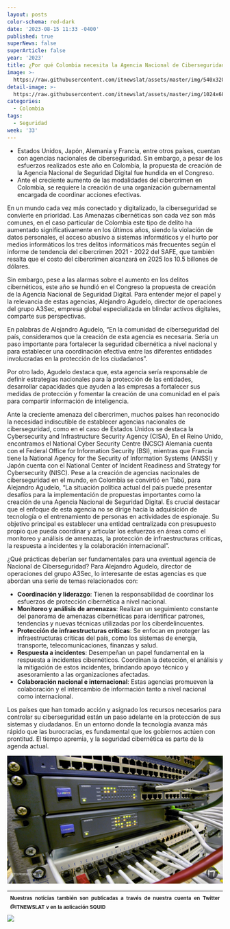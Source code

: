 ```yaml
---
layout: posts
color-schema: red-dark
date: '2023-08-15 11:33 -0400'
published: true
superNews: false
superArticle: false
year: '2023'
title: ¿Por qué Colombia necesita la Agencia Nacional de Ciberseguridad?
image: >-
  https://raw.githubusercontent.com/itnewslat/assets/master/img/540x320/Seguridad-en-Redes-p.jpg
detail-image: >-
  https://raw.githubusercontent.com/itnewslat/assets/master/img/1024x680/Seguridad-en-Redes-g.jpg
categories:
  - Colombia
tags:
  - Seguridad
week: '33'
---
```

- Estados Unidos, Japón, Alemania y Francia, entre otros países, cuentan con agencias nacionales de ciberseguridad. Sin embargo, a pesar de los esfuerzos realizados este año en Colombia, la propuesta de creación de la Agencia Nacional de Seguridad Digital fue hundida en el Congreso.
- Ante el creciente aumento de las modalidades del cibercrimen en Colombia, se requiere la creación de una organización gubernamental encargada de coordinar acciones efectivas.

En un mundo cada vez más conectado y digitalizado, la ciberseguridad se convierte en prioridad. Las Amenazas cibernéticas son cada vez son más comunes, en el caso particular de Colombia este tipo de delito ha aumentado significativamente en los últimos años, siendo la violación de datos personales, el acceso abusivo a sistemas informáticos y el hurto por medios informáticos los tres delitos informáticos más frecuentes según el informe de tendencia del cibercrimen 2021 - 2022 del SAFE, que también resalta que el costo del cibercrimen alcanzará en 2025 los 10.5 billones de dólares.

Sin embargo, pese a las alarmas sobre el aumento en los delitos cibernéticos, este año se hundió en el Congreso la propuesta de creación de la Agencia Nacional de Seguridad Digital. Para entender mejor el papel y la relevancia de estas agencias, Alejandro Agudelo, director de operaciones del grupo A3Sec, empresa global especializada en blindar activos digitales, comparte sus perspectivas.

En palabras de Alejandro Agudelo, “En la comunidad de ciberseguridad del país, consideramos que la creación de esta agencia es necesaria. Sería un paso importante para fortalecer la seguridad cibernética a nivel nacional y para establecer una coordinación efectiva entre las diferentes entidades involucradas en la protección de los ciudadanos”.

Por otro lado, Agudelo destaca que, esta agencia sería responsable de definir estrategias nacionales para la protección de las entidades, desarrollar capacidades que ayuden a las empresas a fortalecer sus medidas de protección y fomentar la creación de una comunidad en el país para compartir información de inteligencia.

Ante la creciente amenaza del cibercrimen, muchos países han reconocido la necesidad indiscutible de establecer agencias nacionales de ciberseguridad, como en el caso de Estados Unidos se destaca la Cybersecurity and Infrastructure Security Agency (CISA), En el Reino Unido, encontramos el National Cyber Security Centre (NCSC) Alemania cuenta con el Federal Office for Information Security (BSI), mientras que Francia tiene la National Agency for the Security of Information Systems (ANSSI) y  Japón cuenta con el National Center of Incident Readiness and Strategy for Cybersecurity (NISC). 
Pese a la creación de agencias nacionales de ciberseguridad en el mundo, en Colombia se convirtió en Tabú, para Alejandro Agudelo, “La situación política actual del país puede presentar desafíos para la implementación de propuestas importantes como la creación de una Agencia Nacional de Seguridad Digital. Es crucial destacar que el enfoque de esta agencia no se dirige hacia la adquisición de tecnología o el entrenamiento de personas en actividades de espionaje. Su objetivo principal es establecer una entidad centralizada con presupuesto propio que pueda coordinar y articular los esfuerzos en áreas como el monitoreo y análisis de amenazas, la protección de infraestructuras críticas, la respuesta a incidentes y la colaboración internacional”.

¿Qué prácticas deberían ser fundamentales para una eventual agencia de Nacional de Ciberseguridad? Para Alejandro Agudelo, director de operaciones del grupo A3Sec, lo interesante de estas agencias es que abordan una serie de temas relacionados con: 

- **Coordinación y liderazgo**: Tienen la responsabilidad de coordinar los esfuerzos de protección cibernética a nivel nacional. 
- **Monitoreo y análisis de amenazas**: Realizan un seguimiento constante del panorama de amenazas cibernéticas para identificar patrones, tendencias y nuevas técnicas utilizadas por los ciberdelincuentes.
- **Protección de infraestructuras críticas**: Se enfocan en proteger las infraestructuras críticas del país, como los sistemas de energía, transporte, telecomunicaciones, finanzas y salud. 
- **Respuesta a incidentes**: Desempeñan un papel fundamental en la respuesta a incidentes cibernéticos. Coordinan la detección, el análisis y la mitigación de estos incidentes, brindando apoyo técnico y asesoramiento a las organizaciones afectadas.
- **Colaboración nacional e internacional**: Estas agencias promueven la colaboración y el intercambio de información tanto a nivel nacional como internacional.

Los países que han tomado acción y asignado los recursos necesarios para controlar su ciberseguridad están un paso adelante en la protección de sus sistemas y ciudadanos. En un entorno donde la tecnología avanza más rápido que las burocracias, es fundamental que los gobiernos actúen con prontitud. El tiempo apremia, y la seguridad cibernética es parte de la agenda actual.

![](https://raw.githubusercontent.com/itnewslat/assets/master/img/540x320/Seguridad-en-Redes-p.jpg)

<table style="height: 42px;" width="569">
<tbody>
<tr>
<td style="text-align: justify;"><sub><strong>Nuestras noticias también son publicadas a través de nuestra cuenta en Twitter <a href="https://twitter.com/itnewslat?lang=es">@ITNEWSLAT</a> y en la aplicación <a href="https://squidapp.co/en/">SQUID</a></strong></sub></td>
</tr>
</tbody>
</table>

<img src="https://tracker.metricool.com/c3po.jpg?hash=56f88a41e39ab42c063cc51676587a04"/>